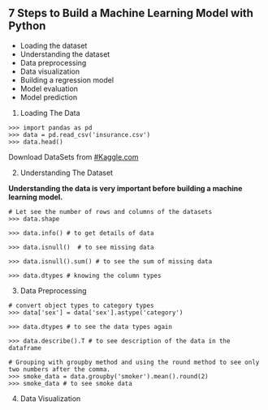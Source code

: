 ## 7 Steps to Build a Machine Learning Model with Python

- Loading the dataset
- Understanding the dataset
- Data preprocessing
- Data visualization
- Building a regression model
- Model evaluation
- Model prediction


1. Loading The Data 
```
>>> import pandas as pd
>>> data = pd.read_csv('insurance.csv')
>>> data.head()
```
Download DataSets from [#Kaggle.com](https://kaggle.com)

2. Understanding The Dataset

**Understanding the data is very important before building a machine learning model.**
```
# Let see the number of rows and columns of the datasets
>>> data.shape

>>> data.info() # to get details of data

>>> data.isnull()  # to see missing data

>>> data.isnull().sum() # to see the sum of missing data

>>> data.dtypes # knowing the column types

```

3. Data Preprocessing
```
# convert object types to category types
>>> data['sex'] = data['sex'].astype('category')

>>> data.dtypes # to see the data types again

>>> data.describe().T # to see description of the data in the dataframe

# Grouping with groupby method and using the round method to see only two numbers after the comma.
>>> smoke_data = data.groupby('smoker').mean().round(2)
>>> smoke_data # to see smoke data
```

4. Data Visualization
```

```